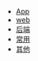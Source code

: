 
<!-- * [web](view/web/web.md)
* [小程序](view/mini/mini.md)
* [App](view/app/app.md)
* [数据库](view/database/database.md)
* [其他](view/else/else.md)
* [配置](view/config/config.md) -->
* [App](view/app/app.md)
* [web](view/web/web.md)
* [后端](view/backend/backend.md)
* [常用](view/common/common.md)
* [其他](view/else/else.md)